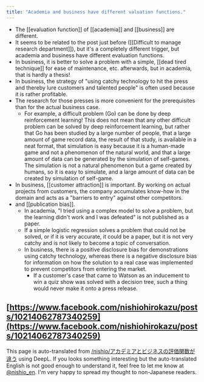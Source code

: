 ```yaml
---
title: "Academia and business have different valuation functions."
---
```


- The [[evaluation function]] of [[academia]] and [[business]] are different.
- It seems to be related to the post just before ([[Difficult to manage research department]]), but it's a completely different trigger, but academia and business have different evaluation functions.
- In business, it is better to solve a problem with a simple, [[dead tired technique]] for ease of maintenance, etc. afterwards, but in academia, that is hardly a thesis!
- In business, the strategy of "using catchy technology to hit the press and thereby lure customers and talented people" is often used because it is rather profitable.
- The research for those presses is more convenient for the prerequisites than for the actual business case.
    - For example, a difficult problem (Go) can be done by deep reinforcement learning! This does not mean that any other difficult problem can be solved by deep reinforcement learning, but rather that Go has been studied by a large number of people, that a large amount of game record data, the result of that study, is available in a neat format, that simulation is easy because it is a human-made game and not a phenomenon of the natural world, and that a large amount of data can be generated by the simulation of self-games. The simulation is not a natural phenomenon but a game created by humans, so it is easy to simulate, and a large amount of data can be created by simulation of self-game.
- In business, [[customer attraction]] is important. By working on actual projects from customers, the company accumulates know-how in the domain and acts as a "barriers to entry" against other competitors.
- and [[publication bias]].
    - In academia, "I tried using a complex model to solve a problem, but the learning didn't work and I was defeated" is not published as a paper.
    - If a simple logistic regression solves a problem that could not be solved, or if it is very accurate, it could be a paper, but it is not very catchy and is not likely to become a topic of conversation.
    - In business, there is a positive disclosure bias for demonstrations using catchy technology, whereas there is a negative disclosure bias for information on how the solution to a real case was implemented to prevent competitors from entering the market.
        - If a customer's case that came to Watson as an inducement to win a quiz show was solved with a decision tree, such a thing would never make it onto a press release.

[https://www.facebook.com/nishiohirokazu/posts/10214062787340259](https://www.facebook.com/nishiohirokazu/posts/10214062787340259)
---
This page is auto-translated from [/nishio/アカデミアとビジネスの評価関数が違う](https://scrapbox.io/nishio/アカデミアとビジネスの評価関数が違う) using DeepL. If you looks something interesting but the auto-translated English is not good enough to understand it, feel free to let me know at [@nishio_en](https://twitter.com/nishio_en). I'm very happy to spread my thought to non-Japanese readers.